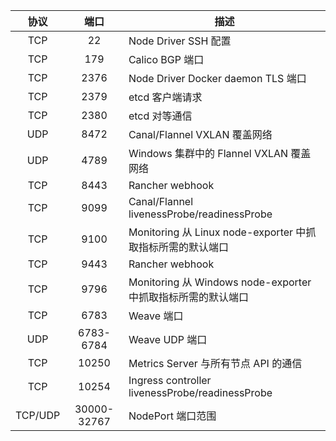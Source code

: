 | 协议 | 端口 | 描述 |
|:--------:	|:----------------:	|----------------------------------------------------------------------------------	|
| TCP | 22 | Node Driver SSH 配置 |
| TCP | 179 | Calico BGP 端口 |
| TCP | 2376 | Node Driver Docker daemon TLS 端口 |
| TCP | 2379 | etcd 客户端请求 |
| TCP | 2380 | etcd 对等通信 |
| UDP | 8472 | Canal/Flannel VXLAN 覆盖网络 |
| UDP | 4789 | Windows 集群中的 Flannel VXLAN 覆盖网络 |
| TCP | 8443 | Rancher webhook |
| TCP | 9099 | Canal/Flannel livenessProbe/readinessProbe |
| TCP | 9100 | Monitoring 从 Linux node-exporter 中抓取指标所需的默认端口 |
| TCP | 9443 | Rancher webhook |
| TCP | 9796 | Monitoring 从 Windows node-exporter 中抓取指标所需的默认端口 |
| TCP | 6783 | Weave 端口 |
| UDP | 6783-6784 | Weave UDP 端口 |
| TCP | 10250 | Metrics Server 与所有节点 API 的通信 |
| TCP | 10254 | Ingress controller livenessProbe/readinessProbe |
| TCP/UDP | 30000-32767 | NodePort 端口范围 |
